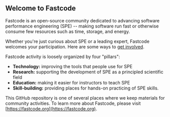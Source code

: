 ## Welcome to Fastcode

Fastcode is an open-source community dedicated to advancing software performance engineering (SPE) -- making software run fast or otherwise consume few resources such as time, storage, and energy.

Whether you're just curious about SPE or a leading expert, Fastcode welcomes your participation. Here are some ways to [get involved](https://fastcode.org/get-involved/).

Fastcode activity is loosely organized by four "pillars":
* **Technology:** improving the tools that people use for SPE
* **Research:** supporting the development of SPE as a principled scientific field
* **Education:** making it easier for instructors to teach SPE
* **Skill-building:** providing places for hands-on practicing of SPE skills.

This GitHub repository is one of several places where we keep materials for community activities. To learn more about Fastcode, please visit [https://fastcode.org](https://fastcode.org). 

<!--

**Here are some ideas to get you started:**

🙋‍♀️ A short introduction - what is your organization all about?
🌈 Contribution guidelines - how can the community get involved?
👩‍💻 Useful resources - where can the community find your docs? Is there anything else the community should know?
🍿 Fun facts - what does your team eat for breakfast?
🧙 Remember, you can do mighty things with the power of [Markdown](https://docs.github.com/github/writing-on-github/getting-started-with-writing-and-formatting-on-github/basic-writing-and-formatting-syntax)
-->
